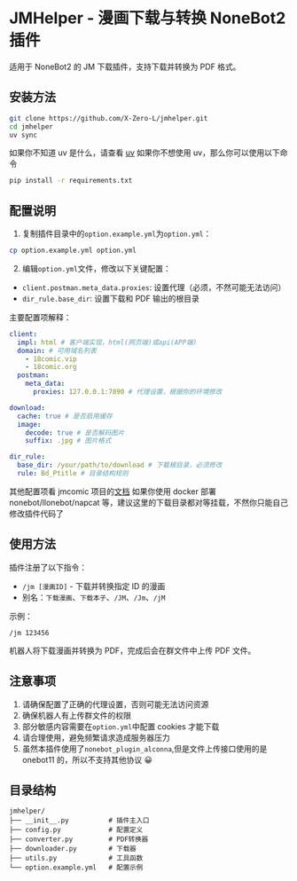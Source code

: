 # JMHelper - 漫画下载与转换 NoneBot2 插件

适用于 NoneBot2 的 JM 下载插件，支持下载并转换为 PDF 格式。

## 安装方法

```bash
git clone https://github.com/X-Zero-L/jmhelper.git
cd jmhelper
uv sync
```

如果你不知道 uv 是什么，请查看 [uv](https://github.com/astral-sh/uv)
如果你不想使用 uv，那么你可以使用以下命令

```bash
pip install -r requirements.txt
```

## 配置说明

1. 复制插件目录中的`option.example.yml`为`option.yml`：

```bash
cp option.example.yml option.yml
```

2. 编辑`option.yml`文件，修改以下关键配置：

- `client.postman.meta_data.proxies`: 设置代理（必须，不然可能无法访问）
- `dir_rule.base_dir`: 设置下载和 PDF 输出的根目录

主要配置项解释：

```yaml
client:
  impl: html # 客户端实现，html(网页端)或api(APP端)
  domain: # 可用域名列表
    - 18comic.vip
    - 18comic.org
  postman:
    meta_data:
      proxies: 127.0.0.1:7890 # 代理设置，根据你的环境修改

download:
  cache: true # 是否启用缓存
  image:
    decode: true # 是否解码图片
    suffix: .jpg # 图片格式

dir_rule:
  base_dir: /your/path/to/download # 下载根目录，必须修改
  rule: Bd_Ptitle # 目录结构规则
```

其他配置项看 jmcomic 项目的[文档](https://jmcomic.readthedocs.io/zh-cn/latest/)
如果你使用 docker 部署 nonebot/llonebot/napcat 等，建议这里的下载目录都对等挂载，不然你只能自己修改插件代码了

## 使用方法

插件注册了以下指令：

- `/jm [漫画ID]` - 下载并转换指定 ID 的漫画
- 别名：`下载漫画`、`下载本子`、`/JM`、`/Jm`、`/jM`

示例：

```
/jm 123456
```

机器人将下载漫画并转换为 PDF，完成后会在群文件中上传 PDF 文件。

## 注意事项

1. 请确保配置了正确的代理设置，否则可能无法访问资源
2. 确保机器人有上传群文件的权限
3. 部分敏感内容需要在`option.yml`中配置 cookies 才能下载
4. 请合理使用，避免频繁请求造成服务器压力
5. 虽然本插件使用了`nonebot_plugin_alconna`,但是文件上传接口使用的是 onebot11 的，所以不支持其他协议 😀

## 目录结构

```
jmhelper/
├── __init__.py          # 插件主入口
├── config.py            # 配置定义
├── converter.py         # PDF转换器
├── downloader.py        # 下载器
├── utils.py             # 工具函数
└── option.example.yml   # 配置示例
```
